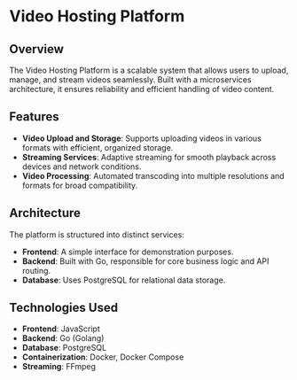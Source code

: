 # Video Hosting Platform

## Overview

The Video Hosting Platform is a scalable system that allows users to upload, manage, and stream videos seamlessly. Built with a microservices architecture, it ensures reliability and efficient handling of video content.

## Features

- **Video Upload and Storage**: Supports uploading videos in various formats with efficient, organized storage.
- **Streaming Services**: Adaptive streaming for smooth playback across devices and network conditions.
- **Video Processing**: Automated transcoding into multiple resolutions and formats for broad compatibility.

## Architecture

The platform is structured into distinct services:

- **Frontend**: A simple interface for demonstration purposes.
- **Backend**: Built with Go, responsible for core business logic and API routing.
- **Database**: Uses PostgreSQL for relational data storage.

## Technologies Used

- **Frontend**: JavaScript
- **Backend**: Go (Golang)
- **Database**: PostgreSQL
- **Containerization**: Docker, Docker Compose
- **Streaming**: FFmpeg
